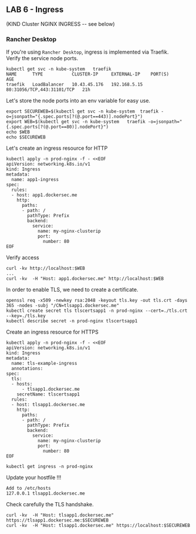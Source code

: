## LAB 6 - Ingress <br>
(KIND Cluster NGINX INGRESS -- see below)

### Rancher Desktop
If you're using `Rancher Desktop`, ingress is implemented via Traefik.<br>
Verify the service node ports.
```
kubectl get svc -n kube-system   traefik
NAME      TYPE           CLUSTER-IP     EXTERNAL-IP    PORT(S)                      AGE
traefik   LoadBalancer   10.43.45.176   192.168.5.15   80:31056/TCP,443:31101/TCP   21h
```
Let's store the node ports into an env variable for easy use.
```
export SECUREWEB=$(kubectl get svc -n kube-system  traefik -o=jsonpath="{.spec.ports[?(@.port==443)].nodePort}")
export WEB=$(kubectl get svc -n kube-system   traefik -o=jsonpath="{.spec.ports[?(@.port==80)].nodePort}")
echo $WEB
echo $SECUREWEB 
```
Let's create an ingress resource for HTTP

```
kubectl apply -n prod-nginx -f - <<EOF
apiVersion: networking.k8s.io/v1
kind: Ingress
metadata:
  name: app1-ingress
spec:
  rules:
  - host: app1.dockersec.me
    http:
      paths:
      - path: /
        pathType: Prefix
        backend:
          service:
            name: my-nginx-clusterip
            port:
              number: 80
EOF
```
Verify access
```
curl -kv http://localhost:$WEB
...
curl -kv  -H "Host: app1.dockersec.me" http://localhost:$WEB
```
In order to enable TLS, we need to create a certificate.
```
openssl req -x509 -newkey rsa:2048 -keyout tls.key -out tls.crt -days 365 -nodes -subj "/CN=tlsapp1.dockersec.me"
kubectl create secret tls tlscertsapp1 -n prod-nginx --cert=./tls.crt --key=./tls.key
kubectl describe secret -n prod-nginx tlscertsapp1
```
Create an ingress resource for HTTPS
```
kubectl apply -n prod-nginx -f - <<EOF
apiVersion: networking.k8s.io/v1
kind: Ingress
metadata:
  name: tls-example-ingress
  annotations:
spec:
  tls:
  - hosts:
      - tlsapp1.dockersec.me
    secretName: tlscertsapp1
  rules:
  - host: tlsapp1.dockersec.me
    http:
      paths:
      - path: /
        pathType: Prefix
        backend:
          service:
            name: my-nginx-clusterip
            port:
              number: 80
EOF
```
```
kubectl get ingress -n prod-nginx
```
Update your hostfile !!!

```
Add to /etc/hosts
127.0.0.1 tlsapp1.dockersec.me
```
Check carefully the TLS handshake.
```
curl -kv  -H "Host: tlsapp1.dockersec.me" https://tlsapp1.dockersec.me:$SECUREWEB
curl -kv  -H "Host: tlsapp1.dockersec.me" https://localhost:$SECUREWEB
```
